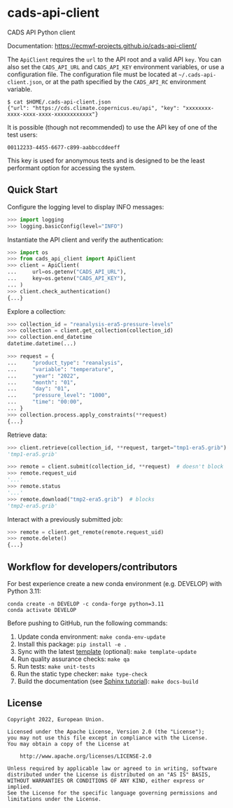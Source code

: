 # cads-api-client

CADS API Python client

Documentation: https://ecmwf-projects.github.io/cads-api-client/

The `ApiClient` requires the `url` to the API root and a valid API `key`. You can also set the `CADS_API_URL` and `CADS_API_KEY` environment variables, or use a configuration file. The configuration file must be located at `~/.cads-api-client.json`, or at the path specified by the `CADS_API_RC` environment variable.

```
$ cat $HOME/.cads-api-client.json
{"url": "https://cds.climate.copernicus.eu/api", "key": "xxxxxxxx-xxxx-xxxx-xxxx-xxxxxxxxxxxx"}
```

It is possible (though not recommended) to use the API key of one of the test users:
```
00112233-4455-6677-c899-aabbccddeeff
```
This key is used for anonymous tests and is designed to be the least performant option for accessing the system.

## Quick Start

Configure the logging level to display INFO messages:

```python
>>> import logging
>>> logging.basicConfig(level="INFO")

```

Instantiate the API client and verify the authentication:

```python
>>> import os
>>> from cads_api_client import ApiClient
>>> client = ApiClient(
...     url=os.getenv("CADS_API_URL"),
...     key=os.getenv("CADS_API_KEY"),
... )
>>> client.check_authentication()
{...}

```

Explore a collection:

```python
>>> collection_id = "reanalysis-era5-pressure-levels"
>>> collection = client.get_collection(collection_id)
>>> collection.end_datetime
datetime.datetime(...)

>>> request = {
...     "product_type": "reanalysis",
...     "variable": "temperature",
...     "year": "2022",
...     "month": "01",
...     "day": "01",
...     "pressure_level": "1000",
...     "time": "00:00",
... }
>>> collection.process.apply_constraints(**request)
{...}

```

Retrieve data:

```python
>>> client.retrieve(collection_id, **request, target="tmp1-era5.grib")  # blocks
'tmp1-era5.grib'

>>> remote = client.submit(collection_id, **request)  # doesn't block
>>> remote.request_uid
'...'
>>> remote.status
'...'
>>> remote.download("tmp2-era5.grib")  # blocks
'tmp2-era5.grib'

```

Interact with a previously submitted job:

```python
>>> remote = client.get_remote(remote.request_uid)
>>> remote.delete()
{...}

```

## Workflow for developers/contributors

For best experience create a new conda environment (e.g. DEVELOP) with Python 3.11:

```
conda create -n DEVELOP -c conda-forge python=3.11
conda activate DEVELOP
```

Before pushing to GitHub, run the following commands:

1. Update conda environment: `make conda-env-update`
1. Install this package: `pip install -e .`
1. Sync with the latest [template](https://github.com/ecmwf-projects/cookiecutter-conda-package) (optional): `make template-update`
1. Run quality assurance checks: `make qa`
1. Run tests: `make unit-tests`
1. Run the static type checker: `make type-check`
1. Build the documentation (see [Sphinx tutorial](https://www.sphinx-doc.org/en/master/tutorial/)): `make docs-build`

## License

```
Copyright 2022, European Union.

Licensed under the Apache License, Version 2.0 (the "License");
you may not use this file except in compliance with the License.
You may obtain a copy of the License at

    http://www.apache.org/licenses/LICENSE-2.0

Unless required by applicable law or agreed to in writing, software
distributed under the License is distributed on an "AS IS" BASIS,
WITHOUT WARRANTIES OR CONDITIONS OF ANY KIND, either express or implied.
See the License for the specific language governing permissions and
limitations under the License.
```
